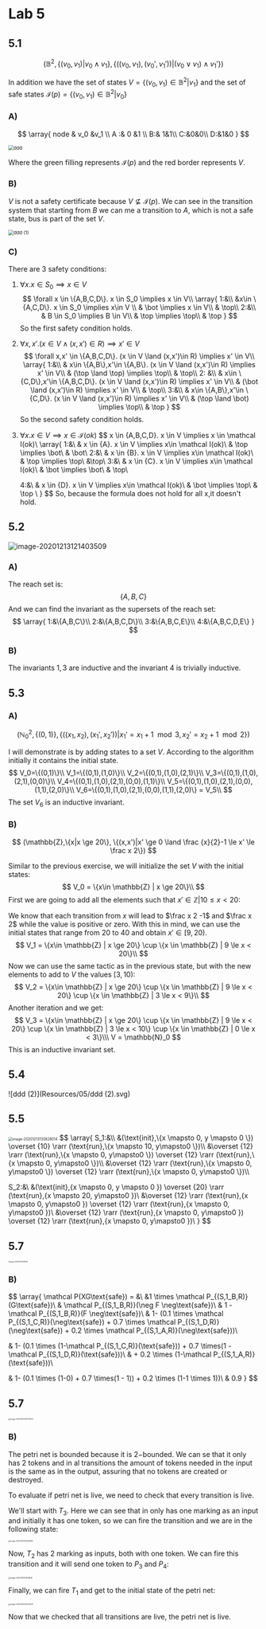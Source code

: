 # Lab 5

## 5.1

$$
(\mathbb B^2, \{(v_0,v_1)|v_0 \land v_1\}, \{((v_0,v_1),(v_0',v_1')) | (v_0 \lor v_1) \land v_1'\})
$$

In addition we have the set of states $V = \{(v_0,v_1) \in \mathbb B^2|v_1\}$ and the set of safe states $\mathcal I(p) = \{(v_0,v_1) \in \mathbb B ^2 | v_0\}$ 

### A)

$$
\array{
node & v_0 &v_1 \\
A :& 0 &1 \\
B:& 1&1\\
C:&0&0\\
D:&1&0
}
$$

<img src="Resources/05/ddd.svg" alt="ddd" style="zoom: 67%;" />

Where the green filling represents $\mathcal I(p)$ and the red border represents $V$.

### B)

 $V$ is not a safety certificate because $V \not \subseteq \mathcal I(p)$. We can see in the transition system that starting from $B$ we can me a transition to $A$, which is not a safe state, bus is part of the set $V$.   

<img src="Resources/05/ddd (1).svg" alt="ddd (1)" style="zoom:67%;" />

### C)

There are 3 safety conditions:

1. $\forall x. x \in S_0 \implies x \in V$
   $$
   \forall x \in \{A,B,C,D\}. x \in S_0 \implies x \in V\\
   \array{
   1:&\\
   &x\in \{A,C,D\}. x \in S_0 \implies x\in V \\
   & \bot \implies x \in V\\ 
   & \top\\
   2:&\\
   & B \in S_0 \implies B \in V\\
   & \top \implies \top\\
   & \top
   }
   $$
   So the first safety condition holds.

2. $\forall x,x'. (x \in V \land (x,x')\in R) \implies x' \in V$
   $$
   \forall x,x' \in \{A,B,C,D\}. (x \in V \land (x,x')\in R) \implies x' \in V\\
   \array{
   1:&\\
   & x\in \{A,B\},x'\in \{A,B\}. (x \in V \land (x,x')\in R) \implies x' \in V\\
   & (\top \land \top) \implies \top\\
   & \top\\
   2: &\\
   & x\in \{C,D\},x'\in \{A,B,C,D\}. (x \in V \land (x,x')\in R) \implies x' \in V\\
   & (\bot \land (x,x')\in R) \implies x' \in V\\
   & \top\\
   3:&\\
   & x\in \{A,B\},x'\in \{C,D\}. (x \in V \land (x,x')\in R) \implies x' \in V\\
   & (\top \land \bot) \implies \top\\
   & \top
   }
   $$
   So the second safety condition holds.

3. $\forall x. x \in V \implies x \in \mathcal I(ok)$
   $$
   x \in \{A,B,C,D\}. x \in V \implies x \in \mathcal I(ok)\\
   \array{
   1:&\\
   & x \in \{A\}. x \in V \implies x\in \mathcal I(ok)\\
   & \top \implies \bot\\
   & \bot\\
   2:&\\
   & x \in \{B\}. x \in V \implies x\in \mathcal I(ok)\\
   & \top \implies \top\\
   &\top\\
   3:&\\
   & x \in \{C\}. x \in V \implies x\in \mathcal I(ok)\\
   & \bot \implies \bot\\
   & \top\\
   
   4:&\\
   & x \in \{D\}. x \in V \implies x\in \mathcal I(ok)\\
   & \bot \implies \top\\
   & \top \\
   }
   $$
   So, because the formula does not hold for all x,it doesn't hold.

## 5.2

![image-20201213121403509](Resources/05/image-20201213121403509.png)

### A)

The reach set is:
$$
\{A,B,C\}
$$
And we can find the invariant as the supersets of the reach set:
$$
\array{
1:&\{A,B,C\}\\
2:&\{A,B,C,D\}\\
3:&\{A,B,C,E\}\\
4:&\{A,B,C,D,E\}
}
$$

### B)

The invariants $1,3$ are inductive and the invariant $4$ is trivially inductive.

## 5.3

### A)

$$
(\mathbb{N}_0^2,\{(0,1)\},\{((x_1,x_2),(x_1',x_2'))| x_1' = x_1 + 1 \mod 3, x_2' = x_2 + 1 \mod 2\})
$$

I will demonstrate is by adding states to a set $V$. According to the algorithm initially it contains the initial state.
$$
V_0=\{(0,1)\}\\
V_1=\{(0,1),(1,0)\}\\
V_2=\{(0,1),(1,0),(2,1)\}\\
V_3=\{(0,1),(1,0),(2,1),(0,0)\}\\
V_4=\{(0,1),(1,0),(2,1),(0,0),(1,1)\}\\
V_5=\{(0,1),(1,0),(2,1),(0,0),(1,1),(2,0)\}\\
V_6=\{(0,1),(1,0),(2,1),(0,0),(1,1),(2,0)\} = V_5\\
$$
The set $V_6$ is an inductive invariant.

### B)

$$
(\mathbb{Z},\{x|x \ge 20\}, \{(x,x')|x' \ge 0 \land \frac {x}{2}-1 \le x' \le \frac x 2\})
$$

Similar to the previous exercise, we will initialize the set $V$ with the initial states:
$$
V_0 = \{x\in \mathbb{Z} | x \ge 20\}\\
$$
First we are going to add all the elements such that $x' \in \mathbb{Z}| 10 \le x < 20$:

We know that each transition from $x$ will lead to $\frac x 2 -1$ and $\frac x 2$ while the value is positive or zero. With this in mind, we can use the initial states that range from $20$ to $40$ and obtain $x' \in [9,20)$.
$$
V_1 = \{x\in \mathbb{Z} | x \ge 20\} \cup \{x \in \mathbb{Z} | 9 \le x < 20\}\\
$$
Now we can use the same tactic as in the previous state, but with the new elements to add to $V$ the values $[3,10)$:
$$
V_2 = \{x\in \mathbb{Z} | x \ge 20\} \cup \{x \in \mathbb{Z} | 9 \le x < 20\} \cup \{x \in \mathbb{Z} | 3 \le x < 9\}\\
$$
Another iteration and we get:
$$
V_3 = \{x\in \mathbb{Z} | x \ge 20\} \cup \{x \in \mathbb{Z} | 9 \le x < 20\} \cup \{x \in \mathbb{Z} | 3 \le x < 10\} \cup \{x \in \mathbb{Z} | 0 \le x < 3\}\\\
V = \mathbb{N}_0
$$
This is an inductive invariant set.

## 5.4

![ddd (2)](Resources/05/ddd (2).svg)

## 5.5

<img src="Resources/05/image-20201213130828014.png" alt="image-20201213130828014" style="zoom:50%;" />
$$
\array{
S_1:&\\
&(\text{init},\{x \mapsto 0, y \mapsto 0 \})
\overset {10} \rarr (\text{run},\{x \mapsto 10, y\mapsto0 \})\\
&\overset {12} \rarr (\text{run},\{x \mapsto 0, y\mapsto0 \})
\overset {12} \rarr (\text{run},\{x \mapsto 0, y\mapsto0 \})\\
&\overset {12} \rarr (\text{run},\{x \mapsto 0, y\mapsto0 \})
\overset {12} \rarr (\text{run},\{x \mapsto 0, y\mapsto0 \})\\

S_2:&\\
&(\text{init},\{x \mapsto 0, y \mapsto 0 \})
\overset {20} \rarr (\text{run},\{x \mapsto 20, y\mapsto0 \})\\
&\overset {12} \rarr (\text{run},\{x \mapsto 0, y\mapsto0 \})
\overset {12} \rarr (\text{run},\{x \mapsto 0, y\mapsto0 \})\\
&\overset {12} \rarr (\text{run},\{x \mapsto 0, y\mapsto0 \})
\overset {12} \rarr (\text{run},\{x \mapsto 0, y\mapsto0 \})\\
}
$$

## 5.7

<img src="Resources/05/image-20201213130941583.png" alt="image-20201213130941583" style="zoom:20%;" />

### B)

$$
\array{
\mathcal P(XG\text{safe}) = &\\
&1 \times \mathcal P_{(S,1_B,R)}(G\text{safe})\\
& \mathcal P_{(S,1_B,R)}(\neg F \neg\text{safe})\\
& 1 - \mathcal P_{(S,1_B,R)}(F \neg\text{safe})\\
& 1- (0.1 \times \mathcal P_{(S,1_C,R)}(\neg\text{safe}) + 0.7 \times \mathcal P_{(S,1_D,R)}(\neg\text{safe}) + 0.2 \times \mathcal P_{(S,1_A,R)}(\neg\text{safe}))\\

& 1- (0.1 \times (1-\mathcal P_{(S,1_C,R)}(\text{safe})) + 0.7 \times(1 - \mathcal P_{(S,1_D,R)}(\text{safe}))\\ & + 0.2 \times (1-\mathcal P_{(S,1_A,R)}(\text{safe}))\\

& 1- (0.1 \times (1-0) + 0.7 \times(1 - 1)) + 0.2 \times (1-1 \times 1))\\
& 0.9
}
$$

## 5.7

<img src="Resources/05/image-20201213132707509.png" alt="image-20201213132707509" style="zoom:25%;" />

### B)

The petri net is bounded because it is $2-$bounded. We can se that it only has 2 tokens and in al transitions the amount of tokens needed in the input is the same as in the output, assuring that no tokens are created or destroyed.

To evaluate if petri net is live, we need to check that every transition is live. 

We'll start with $T_3$. Here we can see that in only has one marking as an input and initially it has one token, so we can fire the transition and we are in the following state:

<img src="Resources/05/image-20201213133246194.png" alt="image-20201213133246194" style="zoom:25%;" />

Now, $T_2$ has 2 marking as inputs, both with one token. We can fire this transition and it will send one token to $P_3$ and $P_4$:

<img src="Resources/05/image-20201213133518541.png" alt="image-20201213133518541" style="zoom:25%;" />

Finally, we can fire $T_1$ and get to the initial state of the petri net:

<img src="Resources/05/image-20201213132707509.png" alt="image-20201213132707509" style="zoom:25%;" />

Now that we checked that all transitions are live, the petri net is live.